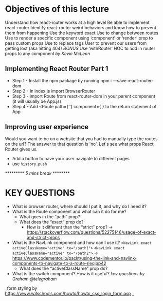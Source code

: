# Objectives of this lecture #

Understand how react-router works at a high level
Be able to implement react-router
Identify react-router weird behaviors and know how to prevent them from happening
Use the keyword exact
Use <Switch> to change between routes
Use <Route> to render a specific component using ‘component’ or ‘render’ prop to pass custom props
Use <Link> to replace <a> tags
User <Redirect> to prevent our users from getting lost (aka hitting 404)
*BONUS* Use ‘withRouter’ HOC to add in router props to any component
_by Kevin McLean_

## Implementing React Router Part 1 ##
* Step 1 - Install the npm package by running npm i —save  react-router-dom 
* Step 2 - In index.js import BrowserRouter
* Step 3 - import Route from react-router-dom in your parent component (it will usually be App.js)
* Step 4 - Add <Route path={‘<name-of-the-path>‘} component={ <name-of-component />} to the return statement of App


## Improving user experience ##
Would you want to be on a website that you had to manually type the routes on the url?
The answer to that question is 'no'.
Let's see what props React Router gives us.

* Add a button to have your user navigate to different pages
* use `history.push`

********* _5 mins break_ ********



# KEY QUESTIONS

- What is browser router, where should I put it, and why do I need it?
- What is the Route component and what can it do for me?
  - What goes in the “path” prop?
  - What does the “exact” prop do?
    - How is it different than the “strict” prop?
    -> https://stackoverflow.com/questions/52275146/usage-of-exact-and-strict-props
- What is the NavLink component and how can I use it?
    `<NavLink exact activeClassName="active" to="/path1">`
    `<NavLink exact activeClassName="active" to="/path2">`
 -> https://www.codementor.io/packt/using-the-link-and-navlink-components-to-navigate-to-a-route-rieqipp42
  - What does the “activeClassName” prop do?
- What is the switch component? How is it useful?
_key questions by Graham @telegraham_

_form styling by https://www.w3schools.com/howto/howto_css_login_form.asp _
